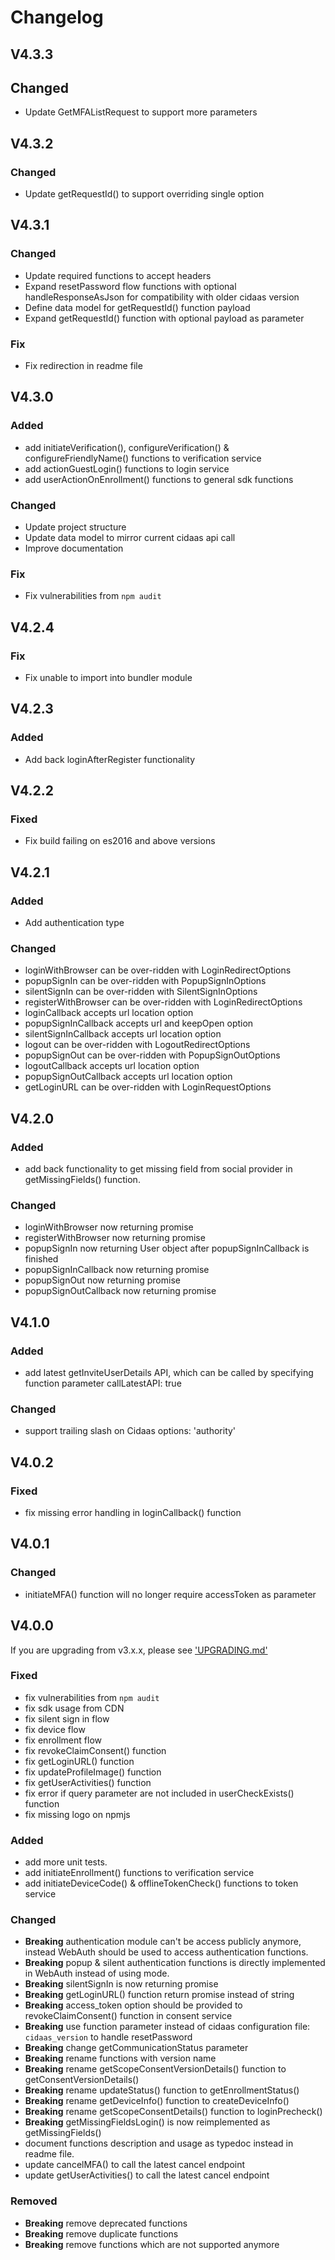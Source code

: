 # Changelog

## V4.3.3

## Changed
- Update GetMFAListRequest to support more parameters

## V4.3.2

### Changed
- Update getRequestId() to support overriding single option

## V4.3.1

### Changed
- Update required functions to accept headers
- Expand resetPassword flow functions with optional handleResponseAsJson for compatibility with older cidaas version
- Define data model for getRequestId() function payload
- Expand getRequestId() function with optional payload as parameter

### Fix
- Fix redirection in readme file

## V4.3.0

### Added
- add initiateVerification(), configureVerification() & configureFriendlyName() functions to verification service
- add actionGuestLogin() functions to login service
- add userActionOnEnrollment() functions to general sdk functions

### Changed
- Update project structure
- Update data model to mirror current cidaas api call
- Improve documentation

### Fix
- Fix vulnerabilities from `npm audit`

## V4.2.4

### Fix
- Fix unable to import into bundler module

## V4.2.3

### Added
- Add back loginAfterRegister functionality

## V4.2.2

### Fixed
- Fix build failing on es2016 and above versions

## V4.2.1

### Added
- Add authentication type

### Changed
- loginWithBrowser can be over-ridden with LoginRedirectOptions 
- popupSignIn can be over-ridden with PopupSignInOptions
- silentSignIn can be over-ridden with SilentSignInOptions
- registerWithBrowser can be over-ridden with LoginRedirectOptions
- loginCallback accepts url location option
- popupSignInCallback accepts url and keepOpen option
- silentSignInCallback accepts url location option
- logout can be over-ridden with LogoutRedirectOptions
- popupSignOut can be over-ridden with PopupSignOutOptions
- logoutCallback accepts url location option
- popupSignOutCallback accepts url location option
- getLoginURL can be over-ridden with LoginRequestOptions

## V4.2.0

### Added
- add back functionality to get missing field from social provider in getMissingFields() function.

### Changed
- loginWithBrowser now returning promise
- registerWithBrowser now returning promise
- popupSignIn now returning User object after popupSignInCallback is finished
- popupSignInCallback now returning promise
- popupSignOut now returning promise
- popupSignOutCallback now returning promise

## V4.1.0

### Added
- add latest getInviteUserDetails API, which can be called by specifying function parameter callLatestAPI: true

### Changed
- support trailing slash on Cidaas options: 'authority'

## V4.0.2

### Fixed
- fix missing error handling in loginCallback() function

## V4.0.1

### Changed
- initiateMFA() function will no longer require accessToken as parameter

## V4.0.0

If you are upgrading from v3.x.x,  please see ['UPGRADING.md'](UPGRADING.md)

### Fixed
- fix vulnerabilities from `npm audit`
- fix sdk usage from CDN
- fix silent sign in flow
- fix device flow
- fix enrollment flow
- fix revokeClaimConsent() function
- fix getLoginURL() function
- fix updateProfileImage() function
- fix getUserActivities() function
- fix error if query parameter are not included in userCheckExists() function
- fix missing logo on npmjs

### Added
- add more unit tests.
- add initiateEnrollment() functions to verification service
- add initiateDeviceCode() & offlineTokenCheck() functions to token service

### Changed
- **Breaking** authentication module can't be access publicly anymore, instead WebAuth should be used to access authentication functions.
- **Breaking** popup & silent authentication functions is directly implemented in WebAuth instead of using mode.
- **Breaking** silentSignIn is now returning promise
- **Breaking** getLoginURL() function return promise instead of string
- **Breaking** access_token option should be provided to revokeClaimConsent() function in consent service
- **Breaking** use function parameter instead of cidaas configuration file: `cidaas_version` to handle resetPassword
- **Breaking** change getCommunicationStatus parameter
- **Breaking** rename functions with version name
- **Breaking** rename getScopeConsentVersionDetails() function to getConsentVersionDetails()
- **Breaking** rename updateStatus() function to getEnrollmentStatus()
- **Breaking** rename getDeviceInfo() function to createDeviceInfo()
- **Breaking** rename getScopeConsentDetails() function to loginPrecheck()
- **Breaking** getMissingFieldsLogin() is now reimplemented as getMissingFields()
- document functions description and usage as typedoc instead in readme file.
- update cancelMFA() to call the latest cancel endpoint
- update getUserActivities() to call the latest cancel endpoint

### Removed
- **Breaking** remove deprecated functions
- **Breaking** remove duplicate functions
- **Breaking** remove functions which are not supported anymore
